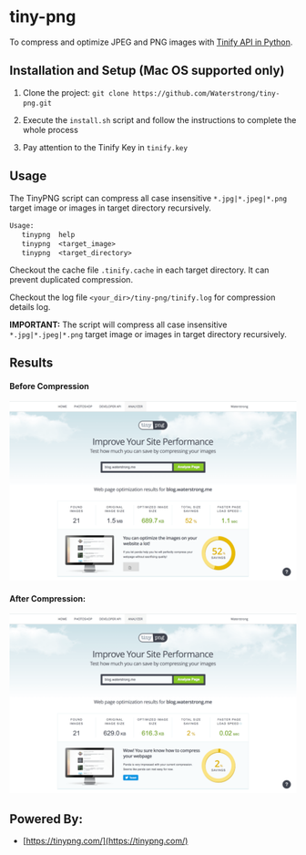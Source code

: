 # tiny-png
To compress and optimize JPEG and PNG images with [Tinify API in Python](https://tinypng.com/developers/reference/python).

## Installation and Setup (Mac OS supported only)

1. Clone the project: `git clone https://github.com/Waterstrong/tiny-png.git` 

2. Execute the `install.sh` script and follow the instructions to complete the whole process

3. Pay attention to the Tinify Key in `tinify.key`


## Usage

The TinyPNG script can compress all case insensitive `*.jpg|*.jpeg|*.png` target image or images in target directory recursively.
```
Usage:
   tinypng  help
   tinypng  <target_image>
   tinypng  <target_directory>
```

Checkout the cache file `.tinify.cache` in each target directory. It can prevent duplicated compression.

Checkout the log file `<your_dir>/tiny-png/tinify.log` for compression details log.

**IMPORTANT:** The script will compress all case insensitive `*.jpg|*.jpeg|*.png` target image or images in target directory recursively.

## Results
#### Before Compression
![Before Compression](img/before_compress.png)

#### After Compression:
![After Compression](img/after_compress.png)

## Powered By:
- [https://tinypng.com/](https://tinypng.com/)